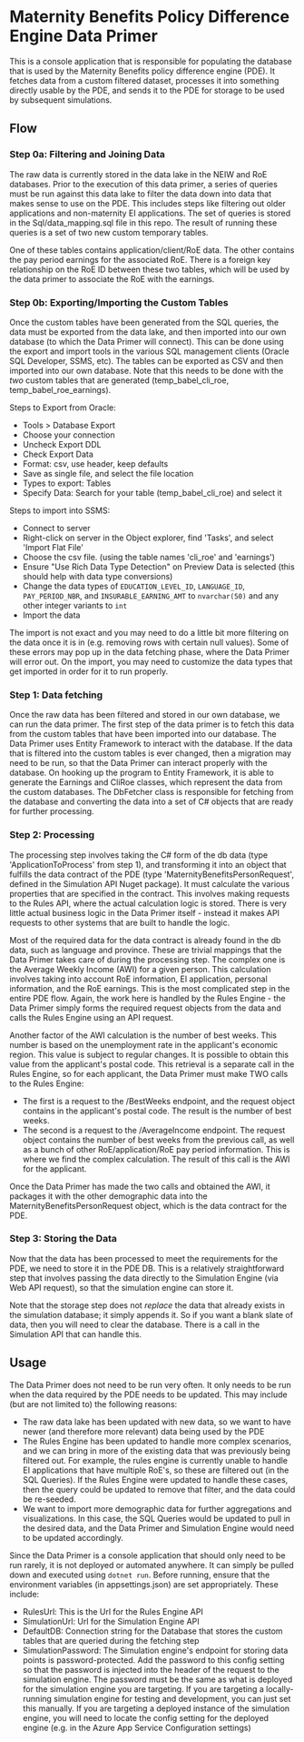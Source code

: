 # Maternity Benefits Policy Difference Engine Data Primer

This is a console application that is responsible for populating the database that is used by the Maternity Benefits policy difference engine (PDE). It fetches data from a custom filtered dataset, processes it into something directly usable by the PDE, and sends it to the PDE for storage to be used by subsequent simulations. 

## Flow

### Step 0a: Filtering and Joining Data
The raw data is currently stored in the data lake in the NEIW and RoE databases. Prior to the execution of this data primer, a series of queries must be run against this data lake to filter the data down into data that makes sense to use on the PDE. This includes steps like filtering out older applications and non-maternity EI applications. The set of queries is stored in the Sql/data_mapping.sql file in this repo. The result of running these queries is a set of two new custom temporary tables.

One of these tables contains application/client/RoE data. The other contains the pay period earnings for the associated RoE. There is a foreign key relationship on the RoE ID between these two tables, which will be used by the data primer to associate the RoE with the earnings.

### Step 0b: Exporting/Importing the Custom Tables
Once the custom tables have been generated from the SQL queries, the data must be exported from the data lake, and then imported into our own database (to which the Data Primer will connect). This can be done using the export and import tools in the various SQL management clients (Oracle SQL Developer, SSMS, etc). The tables can be exported as CSV and then imported into our own database. Note that this needs to be done with the *two* custom tables that are generated (temp_babel_cli_roe, temp_babel_roe_earnings).

Steps to Export from Oracle: 
- Tools > Database Export
- Choose your connection
- Uncheck Export DDL
- Check Export Data
- Format: csv, use header, keep defaults
- Save as single file, and select the file location
- Types to export: Tables
- Specify Data: Search for your table (temp_babel_cli_roe) and select it

Steps to import into SSMS:
- Connect to server
- Right-click on server in the Object explorer, find 'Tasks', and select 'Import Flat File'
- Choose the csv file. (using the table names 'cli_roe' and 'earnings')
- Ensure "Use Rich Data Type Detection" on Preview Data is selected (this should help with data type conversions)
- Change the data types of `EDUCATION_LEVEL_ID`, `LANGUAGE_ID`, `PAY_PERIOD_NBR`, and `INSURABLE_EARNING_AMT` to `nvarchar(50)` and any other integer variants to `int`
- Import the data

The import is not exact and you may need to do a little bit more filtering on the data once it is in (e.g. removing rows with certain null values). Some of these errors may pop up in the data fetching phase, where the Data Primer will error out. On the import, you may need to customize the data types that get imported in order for it to run properly.


### Step 1: Data fetching
Once the raw data has been filtered and stored in our own database, we can run the data primer. The first step of the data primer is to fetch this data from the custom tables that have been imported into our database. The Data Primer uses Entity Framework to interact with the database. If the data that is filtered into the custom tables is ever changed, then a migration may need to be run, so that the Data Primer can interact properly with the database. On hooking up the program to Entity Framework, it is able to generate the Earnings and CliRoe classes, which represent the data from the custom databases. The DbFetcher class is responsible for fetching from the database and converting the data into a set of C# objects that are ready for further processing. 

### Step 2: Processing
The processing step involves taking the C# form of the db data (type 'ApplicationToProcess' from step 1), and transforming it into an object that fulfills the data contract of the PDE (type 'MaternityBenefitsPersonRequest', defined in the Simulation API Nuget package). It must calculate the various properties that are specified in the contract. This involves making requests to the Rules API, where the actual calculation logic is stored. There is very little actual business logic in the Data Primer itself - instead it makes API requests to other systems that are built to handle the logic. 

Most of the required data for the data contract is already found in the db data, such as language and province. These are trivial mappings that the Data Primer takes care of during the processing step. The complex one is the Average Weekly Income (AWI) for a given person. This calculation involves taking into account RoE information, EI application, personal information, and the RoE earnings. This is the most complicated step in the entire PDE flow. Again, the work here is handled by the Rules Engine - the Data Primer simply forms the required request objects from the data and calls the Rules Engine using an API request.

Another factor of the AWI calculation is the number of best weeks. This number is based on the unemployment rate in the applicant's economic region. This value is subject to regular changes. It is possible to obtain this value from the applicant's postal code. This retrieval is a separate call in the Rules Engine, so for each applicant, the Data Primer must make TWO calls to the Rules Engine:
- The first is a request to the /BestWeeks endpoint, and the request object contains in the applicant's postal code. The result is the number of best weeks.
- The second is a request to the /AverageIncome endpoint. The request object contains the number of best weeks from the previous call, as well as a bunch of other RoE/application/RoE pay period information. This is where we find the complex calculation. The result of this call is the AWI for the applicant.

Once the Data Primer has made the two calls and obtained the AWI, it packages it with the other demographic data into the MaternityBenefitsPersonRequest object, which is the data contract for the PDE. 

### Step 3: Storing the Data
Now that the data has been processed to meet the requirements for the PDE, we need to store it in the PDE DB. This is a relatively straightforward step that involves passing the data directly to the Simulation Engine (via Web API request), so that the simulation engine can store it.

Note that the storage step does not *replace* the data that  already exists in the simulation database; it simply appends it. So if you want a blank slate of data, then you will need to clear the database. There is a call in the Simulation API that can handle this.


## Usage
The Data Primer does not need to be run very often. It only needs to be run when the data required by the PDE needs to be updated. This may include (but are not limited to) the following reasons:
- The raw data lake has been updated with new data, so we want to have newer (and therefore more relevant) data being used by the PDE
- The Rules Engine has been updated to handle more complex scenarios, and we can bring in more of the existing data that was previously being filtered out. For example, the rules engine is currently unable to handle EI applications that have multiple RoE's, so these are filtered out (in the SQL Queries). If the Rules Engine were updated to handle these cases, then the query could be updated to remove that filter, and the data could be re-seeded.
- We want to import more demographic data for further aggregations and visualizations. In this case, the SQL Queries would be updated to pull in the desired data, and the Data Primer and Simulation Engine would need to be updated accordingly.

Since the Data Primer is a console application that should only need to be run rarely, it is not deployed or automated anywhere. It can simply be pulled down and executed using `dotnet run`. Before running, ensure that the environment variables (in appsettings.json) are set appropriately. These include:
- RulesUrl: This is the Url for the Rules Engine API
- SimulationUrl: Url for the Simulation Engine API
- DefaultDB: Connection string for the Database that stores the custom tables that are queried during the fetching step
- SimulationPassword: The Simulation engine's endpoint for storing data points is password-protected. Add the password to this config setting so that the password is injected into the header of the request to the simulation engine. The password must be the same as what is deployed for the simulation engine you are targeting. If you are targeting a locally-running simulation engine for testing and development, you can just set this manually. If you are targeting a deployed instance of the simulation engine, you will need to locate the config setting for the deployed engine (e.g. in the Azure App Service Configuration settings)


